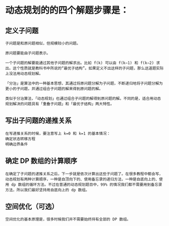 
# 动态规划的的四个解题步骤是：

## 定义子问题
    子问题是和原问题相似，但规模较小的问题。
    
    原问题要能由子问题表示。
    
    一个子问题的解要能通过其他子问题的解求出。比如 f(k) 可以由 f(k−1) 和 f(k−2) 求出。这个性质就是教科书中所说的“最优子结构”。如果定义不出这样的子问题，那么这道题实际上没法用动态规划解。
    
    「分治」是算法中的一种基本思想，其通过将原问题分解为子问题，不断递归地将子问题分解为更小的子问题，并通过组合子问题的解来得到原问题的解。

    类似于分治算法，「动态规划」也通过组合子问题的解得到原问题的解。不同的是，适合用动态规划解决的问题具有「重叠子问题」和「最优子结构」两大特性。



## 写出子问题的递推关系
    在写递推关系的时候，要注意写上 k=0 和 k=1 的基本情况：
    确定状态转移方程
    明确边界条件
    
## 确定 DP 数组的计算顺序
    在确定了子问题的递推关系之后，下一步就是依次计算出这些子问题了。在很多教程中都会写，动态规划有两种计算顺序，一种是自顶向下的、使用备忘录的递归方法，一种是自底向上的、使用 dp 数组的循环方法。不过在普通的动态规划题目中，99% 的情况我们都不需要用到备忘录方法，所以我们最好坚持用自底向上的 dp 数组。


## 空间优化（可选）
    空间优化的基本原理是，很多时候我们并不需要始终持有全部的 DP 数组。




